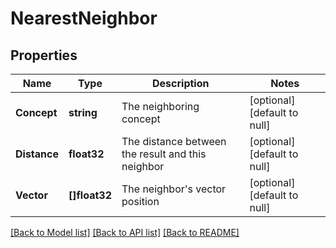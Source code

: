 # NearestNeighbor

## Properties
Name | Type | Description | Notes
------------ | ------------- | ------------- | -------------
**Concept** | **string** | The neighboring concept | [optional] [default to null]
**Distance** | **float32** | The distance between the result and this neighbor | [optional] [default to null]
**Vector** | **[]float32** | The neighbor&#39;s vector position | [optional] [default to null]

[[Back to Model list]](../README.md#documentation-for-models) [[Back to API list]](../README.md#documentation-for-api-endpoints) [[Back to README]](../README.md)


